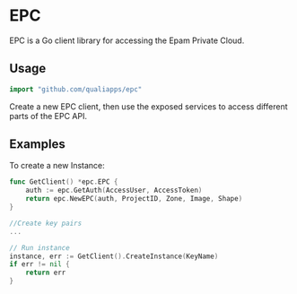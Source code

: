 # EPC

EPC is a Go client library for accessing the Epam Private Cloud.

## Usage

```go
import "github.com/qualiapps/epc"
```

Create a new EPC client, then use the exposed services to access different parts of the EPC API.

## Examples


To create a new Instance:

```go
func GetClient() *epc.EPC {
    auth := epc.GetAuth(AccessUser, AccessToken)
    return epc.NewEPC(auth, ProjectID, Zone, Image, Shape)
}

//Create key pairs
...

// Run instance
instance, err := GetClient().CreateInstance(KeyName)
if err != nil {
    return err
}
```